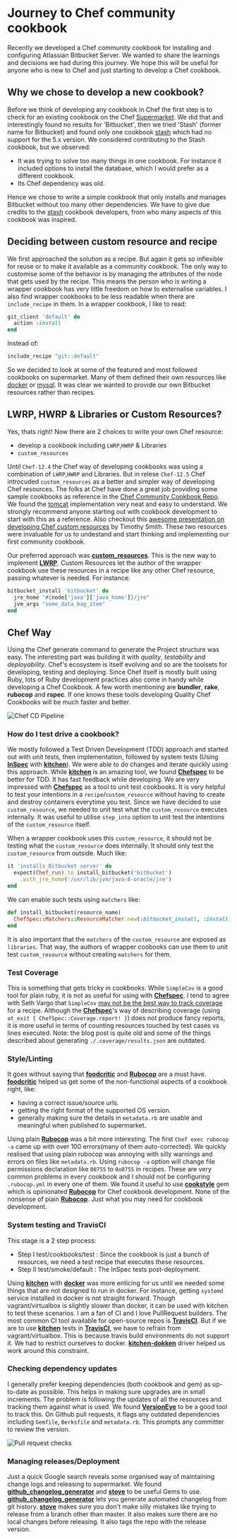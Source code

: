 # Journey to Chef community cookbook

Recently we developed a Chef community cookbook for installing and configuring Atlassian Bitbucket Server. We wanted to share the learnings and decisions we had during this journey. We hope this will be useful for anyone who is new to Chef and just starting to develop a Chef cookbook.

## Why we chose to develop a new cookbook?

Before we think of developing any cookbook in Chef the first step is to check for an existing cookbook on the Chef [Supermarket](https://supermarket.chef.io/). We did that and interestingly found no results for 'Bitbucket', then we tried 'Stash' (former name for Bitbucket) and found only one cookbook [stash](https://supermarket.chef.io/cookbooks/stash) which had no support for the 5.x version. We considered contributing to the Stash cookbook, but we observed:

- It was trying to solve too many things in one cookbook. For instance it included options to install the database, which I would prefer as a different cookbook.
- Its Chef dependency was old.

Hence we chose to write a simple cookbook that only installs and manages Bitbucket without too many other dependencies. We have to give due credits to the [stash](https://supermarket.chef.io/cookbooks/stash) cookbook developers, from who many aspects of this cookbook was inspired.

## Deciding between custom resource and recipe

We first approached the solution as a recipe. But again it gets so inflexible for reuse or to make it available as a community cookbook. The only way to customise some of the behavior is by managing the attributes of the node that gets used by the recipe. This means the person who is writing a wrapper cookbook has very little freedom on how to externalise variables. I also find wrapper cookbooks to be less readable when there are `include_recipe` in them.
In a wrapper cookbook, I like to read:

```Ruby
git_client 'default' do
  action :install
end

```

Instead of:

```Ruby
include_recipe "git::default"
```

So we decided to look at some of the featured and most followed cookbooks on supermarket. Many of them defined their own resources like [docker](https://supermarket.chef.io/cookbooks/docker) or [mysql](https://supermarket.chef.io/cookbooks/mysql). It was clear we wanted to provide our own Bitbucket resources rather than recipes.

## LWRP, HWRP & Libraries or Custom Resources?

Yes, thats right! Now there are 2 choices to write your own Chef resource:

- develop a cookbook including `LWRP`,`HWRP` & Libraries
- `custom_resources`

Until `Chef-12.4` the Chef way of developing cookbooks was using a combination of `LWRP`,`HWRP` and Libraries. But in relese `Chef-12.5` Chef introcuded `custom_resources` as a better and simpler way of developing Chef resources. The folks at Chef have done a great job providing some sample cookbooks as reference in the [Chef Community Cookbook Repo](https://github.com/Chef-cookbooks). We found the [tomcat](https://github.com/Chef-cookbooks/tomcat) implementation very neat and easy to understand. We strongly recommend anyone starting out with cookbook development to start with this as a reference. Also checkout this [awesome presentation on developing Chef custom resources](https://www.slideshare.net/TimothySmith56/Chefconf-2016-writing-compossible-community-cookbooks-using-Chef-custom-resources) by Timothy Smith. These two resources were invaluable for us to undestand and start thinking and implementing our first community cookbook.

Our preferred approach was [**custom_resources**](https://docs.chef.io/custom_resources.html). This is the new way to implement [**LWRP**](https://docs.chef.io/custom_resources_notes.html). Custom Resources let the author of the wrapper cookbook use these resources in a recipe like any other Chef resource, passing whatever is needed. For instance:

```Ruby
bitbucket_install 'bitbucket' do
  jre_home "#{node['java']['java_home']}/jre"
  jvm_args "some_data_bag_item"
end
```

## Chef Way

Using the Chef generate command to generate the Project structure was easy. The interesting part was building it with _quality_, _testability_ and _deployability_.
Chef's ecosystem is itself evolving and so are the toolsets for developing, testing and deploying.
Since Chef itself is mostly built using Ruby, lots of Ruby development practices also come in handy while developing a Chef Cookbook. A few worth mentioning are **bundler**, **rake**, **rubocop** and **rspec**. If one knows these tools developing Quality Chef Cookbooks will be much faster and better.

![Chef CD Pipeline](chef_cd.png)

### How do I test drive a cookbook?

We mostly followed a Test Driven Development (TDD) approach and started out with unit tests, then implementation, followed by system tests (Using [**InSpec**](https://www.inspec.io/) with [**kitchen**](http://kitchen.ci/)). We were able to do changes and iterate quickly using this approach.
While [**kitchen**](http://kitchen.ci/) is an amazing tool, we found [**Chefspec**](https://github.com/chefspec/chefspec) to be better for TDD. It has fast feedback while developing. We are very impressed with [**Chefspec**](https://github.com/chefspec/chefspec) as a tool to unit test cookbooks. It is very helpful to test your intentions in a `recipe`/`custom_resource` without having to create and destroy containers everytime you test.
Since we have decided to use `custom_resource`, we needed to unit test what the `custom_resource` executes internally. It was useful to utilise `step_into` option to unit test the intentions of the `custom_resource` itself.

When a wrapper cookbook uses this `custom_resource`, it should not be testing what the `custom_resource` does internally. It should only test the `custom_resource` from outside. Much like:

```Ruby
it 'installs Bitbucket server' do
  expect(Chef_run).to install_bitbucket('bitbucket')
    .with_jre_home('/usr/lib/jvm/java-8-oracle/jre')
end
```

We can enable such tests using `matchers` like:

```Ruby
def install_bitbucket(resource_name)
  ChefSpec::Matchers::ResourceMatcher.new(:bitbucket_install, :install, resource_name)
end
```

It is also important that the `matchers` of the `custom_resource` are exposed as `libraries`. That way, the authors of wrapper coobooks can use them to unit test `custom_resource` without creating `matchers` for them.

### Test Coverage

This is something that gets tricky in cookbooks. While `SimpleCov` is a good tool for plain ruby, it is not as useful for using with [**Chefspec**](https://github.com/chefspec/chefspec). I tend to agree with Seth Vargo that `SimpleCov` [may not be the best way to track coverage](https://sethvargo.com/chef-recipe-code-coverage/) for a recipe. Although the [**Chefspec**](https://github.com/chefspec/chefspec)'s way of describing coverage (using `at_exit { ChefSpec::Coverage.report! }`) does not produce fancy reports, it is more useful in terms of counting resources touched by test cases vs lines executed.
Note: the blog post is quite old and some of the things described about generating `./.coverage/results.json` are outdated.

### Style/Linting

It goes without saying that [**foodcritic**](http://www.foodcritic.io/) and [**Rubocop**](https://github.com/bbatsov/rubocop) are a must have. [**foodcritic**](http://www.foodcritic.io/) helped us get some of the non-functional aspects of a cookbook right, like:

- having a correct issue/source urls.
- getting the right format of the supported OS version.
- generally making sure the details in `metadata.rb` are usable and meaningful when published to supermarket.

Using plain [**Rubocop**](https://github.com/bbatsov/rubocop) was a bit more interesting. The first `Chef exec rubocop -a` came up with over 100 errors(many of them auto-corrected). We quickly realised that using plain rubocop was annoying with silly warnings and errors on files like `metadata.rb`. Using `rubocop -a` option will change file permissions declaration like `00755` to `0o0755` in recipes. These are very common problems in every cookbook and I should not be configuring `.rubocop.yml` in every one of them. We found it useful to use [**cookstyle**](https://github.com/chef/cookstyle) gem which is opinionated [**Rubocop**](https://github.com/bbatsov/rubocop) for Chef cookbook development. None of the nonsense of plain [**Rubocop**](https://github.com/bbatsov/rubocop). Just what you may need for cookbook development.

### System testing and TravisCI

This stage is a 2 step process:

- Step I  test/cookbooks/test : Since the cookbook is just a bunch of resources, we need a test recipe that executes these resources.
- Step II test/smoke/default  : The InSpec tests post-deployment.

Using [**kitchen**](http://kitchen.ci/) with [**docker**](https://github.com/test-kitchen/kitchen-docker) was more enticing for us until we needed some things that are not designed to run in docker. For instance, getting `systemd` service installed in docker is not straight forward. Though vagrant/virtualbox is slightly slower than docker, it can be used with kitchen to test these scenarios.
I am a fan of CI and I love PullRequest builders. The most common CI tool available for open-source repos is [**TravisCI**](https://travis-ci.org/). But if we are to use [**kitchen**](http://kitchen.ci/) tests in [**TravisCI**](https://travis-ci.org/), we have to refrain from vagrant/virtualbox. This is because travis build environments do not support it. We had to restrict ourselves to docker. [**kitchen-dokken**](https://github.com/someara/kitchen-dokken) driver helped us work around this constraint.

### Checking dependency updates

I generally prefer keeping dependencies (both cookbook and gem) as up-to-date as possible. This helps in making sure upgrades are in small increments. The problem is following the updates of all the resources and tracking them against what is used. We found [**VersionEye**](https://www.versioneye.com) to be a good tool to track this. On Github pull requests, it flags any outdated dependencies including `Gemfile`, `Berksfile` and `metadata.rb`. This prompts any committer to review the version.

![Pull request checks](github_versioneye_screenshot.png)

### Managing releases/Deployment

Just a quick Google search reveals some organised way of maintaining change logs and releasing to supermarket. We found [**github_changelog_generator**](https://github.com/skywinder/github-changelog-generator) and [**stove**](https://github.com/sethvargo/stove) to be useful Gems to use.
[**github_changelog_generator**](https://github.com/skywinder/github-changelog-generator) lets you generate automated changelog from git history.
[**stove**](https://github.com/sethvargo/stove) makes sure you don't make silly mistakes like trying to release from a branch other than master. It also makes sure there are no local changes before releasing. It also tags the repo with the release version.
